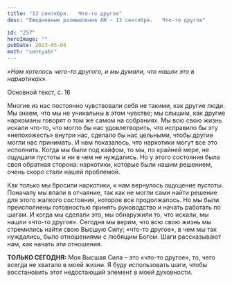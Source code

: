 ```yaml
---
title: "13 сентября.   Что-то другое"
desc: "Ежедневные размышления АН - 13 сентября.   Что-то другое"

id: "257"
heroImage: ""
pubDate: 2023-05-04
moth: "sentyabr"
---
```


_«Нам хотелось чего-то другого, и мы думали, что нашли это в наркотиках»._

Основной текст, с. 16

Многие из нас постоянно чувствовали себя не такими, как другие люди. Мы знаем,
что мы не уникальны в этом чувстве; мы слышим, как другие наркоманы говорят о
том же самом на собраниях. Мы всю свою жизнь искали что-то, что могло бы нас
удовлетворить, что исправило бы эту «непохожесть» внутри нас, сделало бы нас
цельными, чтобы другие могли нас принимать. И нам показалось, что наркотики
могут все это исполнить. Когда мы были под кайфом, то мы, по крайней мере, не
ощущали пустоты и ни в чем не нуждались. Но у этого состояния была своя
обратная сторона: наркотики, которые были нашим решением, очень скоро стали
нашей проблемой.

Как только мы бросили наркотики, к нам вернулось ощущение пустоты. Поначалу мы
впали в отчаяние, так как не могли сами найти решение для этого жалкого
состояния, которое все продолжалось. Но мы были преисполнены готовностью
принять руководство и начать работать по шагам. И когда мы сделали это, мы
обнаружили то, что искали, мы нашли «что-то другое». Сегодня мы верим, что всю
свою жизнь мы стремились найти свою Высшую Силу; «что-то другое», в чем мы так
нуждались, было отношениями с любящим Богом. Шаги рассказывают нам, как начать
эти отношения.

**ТОЛЬКО СЕГОДНЯ:** Моя Высшая Сила – это «что-то другое», то, чего всегда не
хватало в моей жизни. Я буду использовать шаги, чтобы восстановить этот
недостающий элемент в моей духовности.
